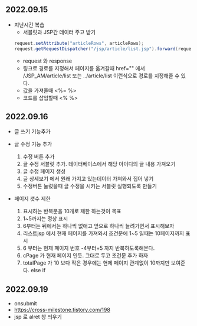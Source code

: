 ## 2022.09.15
- 지난시간 복습
    - 서블릿과 JSP간 데이터 주고 받기
    ```java
    request.setAttribute("articleRows", articleRows);
    request.getRequestDispatcher("/jsp/article/list.jsp").forward(request, response);
    ```
    - request 와 response
    - 링크로 경로를 지정해서 페이지를 옮겨갈때 href="" 에서 /JSP_AM/article/list 또는 ../article/list 이런식으로 경로를 지정해줄 수 있다.
    - 값을 가져올때 <%= %>
    - 코드를 삽입할때 <% %>
    
## 2022.09.16
- 글 쓰기 기능추가


- 글 수정 기능 추가
    1. 수정 버튼 추가
    2. 글 수정 서블릿 추가. 데이터베이스에서 해당 아이디의 글 내용 가져오기
    3. 글 수정 페이지 생성
    4. 글 상세보기 에서 원래 가지고 있는데이터 가져와서 집어 넣기
    5. 수정버튼 눌렀을때 글 수정을 시키는 서블릿 실행되도록 만들기


- 페이지 갯수 제한
    1. 표시하는 반복문을 10개로 제한 하는것이 목표
    2. 1~5까지는 정상 표시
    3. 6부터는 뒤에서는 하나씩 없애고 앞으로 하나씩 늘려가면서 표시해보자
    4. 리스트jsp 에서 현재 페이지를 가져와서 조건문에 1~5 일때는 10페이지까지 표시
    5. 6 부터는 현제 페이지 번호 -4부터+5 까지 반복하도록해본다.
    6. cPage 가  현재 페이지 인듯. 그대로 두고 조건문 추가 하자
    7. totalPage 가 10 보다 작은 경우에는 현제 페이지 관계없이 10까지만 보여준다. else if

## 2022.09.19
- onsubmit
- https://cross-milestone.tistory.com/198
- jsp 로 alret 창 띄우기
